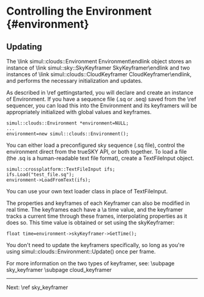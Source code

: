 Controlling the Environment	{#environment}
===========================

Updating
--------
The \link simul::clouds::Environment Environment\endlink object stores an instance of \link simul::sky::SkyKeyframer SkyKeyframer\endlink
and two instances of \link simul::clouds::CloudKeyframer CloudKeyframer\endlink, and performs the necessary initialization and updates.

As described in \ref gettingstarted, you will declare and create an instance of Environment. If you have a sequence file (.sq or .seq)
saved from the \ref sequencer, you can load this into the Environment and its keyframers will be appropriately initialized with global values
and keyframes.

	simul::clouds::Environment *environment=NULL;
	...
	environment=new simul::clouds::Environment();

You can either load a preconfigured sky sequence (.sq file), control the environment direct from the trueSKY API, or both together.
To load a file (the .sq is a human-readable text file format), create a TextFileInput object.

	simul::crossplatform::TextFileInput ifs;
	ifs.Load("test_file.sq");
	environment->LoadFromText(ifs);

You can use your own text loader class in place of TextFileInput.

The properties and keyframes of each Keyframer can also be modified in real time.
The keyframes each have a \a time value, and the keyframer tracks a current time through these frames, interpolating properties as it does so. This time value is obtained
or set using the skyKeyframer:

	float time=environment->skyKeyframer->GetTime();

You don't need to update the keyframers specifically, so long as you're using simul::clouds::Environment::Update() once per frame.

For more information on the two types of keyframer, see:
\subpage sky_keyframer
\subpage cloud_keyframer

<hr size="1">
Next: \ref sky_keyframer